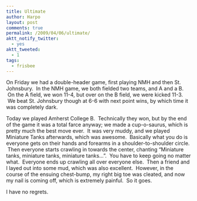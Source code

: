 ```yaml
---
title: Ultimate
author: Harpo
layout: post
comments: true
permalink: /2009/04/06/ultimate/
aktt_notify_twitter:
  - yes
aktt_tweeted:
  - 1
tags:
  - frisbee
---
```

On Friday we had a double-header game, first playing NMH and then St. Johnsbury.  In the NMH game, we both fielded two teams, and A and a B.  On the A field, we won 11-4, but over on the B field, we were kicked 11-3.  We beat St. Johnsbury though at 6-6 with next point wins, by which time it was completely dark.

Today we played Amherst College B.  Technically they won, but by the end of the game it was a total farce anyway; we made a cup-o-saurus, which is pretty much the best move ever.  It was very muddy, and we played Miniature Tanks afterwards, which was awesome.  Basically what you do is everyone gets on their hands and forearms in a shoulder-to-shoulder circle.  Then everyone starts crawling in towards the center, chanting &#8220;Miniature tanks, miniature tanks, miniature tanks&#8230;&#8221;.  You have to keep going no matter what.  Everyone ends up crawling all over everyone else.  Then a friend and I layed out into some mud, which was also excellent.  However, in the course of the ensuing chest-bump, my right big toe was cleated, and now my nail is coming off, which is extremely painful.  So it goes.

I have no regrets.